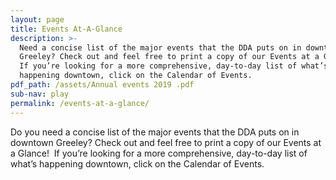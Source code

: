 ```yaml
---
layout: page
title: Events At-A-Glance
description: >-
  Need a concise list of the major events that the DDA puts on in downtown
  Greeley? Check out and feel free to print a copy of our Events at a Glance! 
  If you’re looking for a more comprehensive, day-to-day list of what’s
  happening downtown, click on the Calendar of Events.
pdf_path: /assets/Annual events 2019 .pdf
sub-nav: play
permalink: /events-at-a-glance/
---
```


Do you need a concise list of the major events that the DDA puts on in downtown Greeley? Check out and feel free to print a copy of our Events at a Glance!  If you’re looking for a more comprehensive, day-to-day list of what’s happening downtown, click on the Calendar of Events.